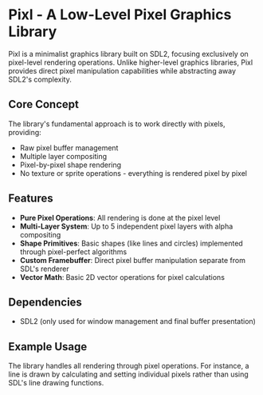 # Pixl - A Low-Level Pixel Graphics Library

Pixl is a minimalist graphics library built on SDL2, focusing exclusively on pixel-level rendering operations. Unlike higher-level graphics libraries, Pixl provides direct pixel manipulation capabilities while abstracting away SDL2's complexity.

## Core Concept

The library's fundamental approach is to work directly with pixels, providing:
- Raw pixel buffer management
- Multiple layer compositing
- Pixel-by-pixel shape rendering
- No texture or sprite operations - everything is rendered pixel by pixel

## Features

- **Pure Pixel Operations**: All rendering is done at the pixel level
- **Multi-Layer System**: Up to 5 independent pixel layers with alpha compositing
- **Shape Primitives**: Basic shapes (like lines and circles) implemented through pixel-perfect algorithms
- **Custom Framebuffer**: Direct pixel buffer manipulation separate from SDL's renderer
- **Vector Math**: Basic 2D vector operations for pixel calculations

## Dependencies

- SDL2 (only used for window management and final buffer presentation)

## Example Usage

The library handles all rendering through pixel operations. For instance, a line is drawn by calculating and setting individual pixels rather than using SDL's line drawing functions.




